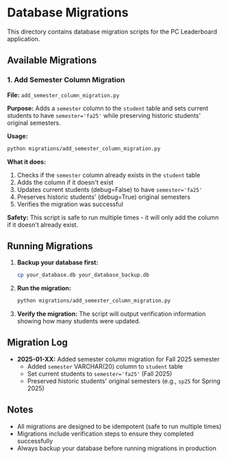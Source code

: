 # Database Migrations

This directory contains database migration scripts for the PC Leaderboard application.

## Available Migrations

### 1. Add Semester Column Migration

**File:** `add_semester_column_migration.py`

**Purpose:** Adds a `semester` column to the `student` table and sets current students to have `semester='fa25'` while preserving historic students' original semesters.

**Usage:**
```bash
python migrations/add_semester_column_migration.py
```

**What it does:**
1. Checks if the `semester` column already exists in the `student` table
2. Adds the column if it doesn't exist
3. Updates current students (debug=False) to have `semester='fa25'`
4. Preserves historic students' (debug=True) original semesters
5. Verifies the migration was successful

**Safety:** This script is safe to run multiple times - it will only add the column if it doesn't already exist.

## Running Migrations

1. **Backup your database first:**
   ```bash
   cp your_database.db your_database_backup.db
   ```

2. **Run the migration:**
   ```bash
   python migrations/add_semester_column_migration.py
   ```

3. **Verify the migration:**
   The script will output verification information showing how many students were updated.

## Migration Log

- **2025-01-XX:** Added semester column migration for Fall 2025 semester
  - Added `semester` VARCHAR(20) column to `student` table
  - Set current students to `semester='fa25'` (Fall 2025)
  - Preserved historic students' original semesters (e.g., `sp25` for Spring 2025)

## Notes

- All migrations are designed to be idempotent (safe to run multiple times)
- Migrations include verification steps to ensure they completed successfully
- Always backup your database before running migrations in production 
